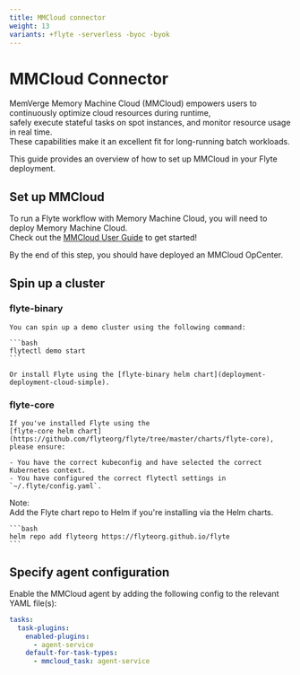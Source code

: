 ```yaml
---
title: MMCloud connector
weight: 13
variants: +flyte -serverless -byoc -byok
---
```


# MMCloud Connector

MemVerge Memory Machine Cloud (MMCloud) empowers users to continuously optimize cloud resources during runtime,  
safely execute stateful tasks on spot instances, and monitor resource usage in real time.  
These capabilities make it an excellent fit for long-running batch workloads.  

This guide provides an overview of how to set up MMCloud in your Flyte deployment.  

## Set up MMCloud

To run a Flyte workflow with Memory Machine Cloud, you will need to deploy Memory Machine Cloud.  
Check out the [MMCloud User Guide](https://docs.memverge.com/mmce/current/userguide/olh/index.html) to get started!  

By the end of this step, you should have deployed an MMCloud OpCenter.  

## Spin up a cluster

### flyte-binary

    You can spin up a demo cluster using the following command:

    ```bash
    flytectl demo start
    ```

    Or install Flyte using the [flyte-binary helm chart](deployment-deployment-cloud-simple).  

### flyte-core 

    If you've installed Flyte using the  
    [flyte-core helm chart](https://github.com/flyteorg/flyte/tree/master/charts/flyte-core), please ensure:

    - You have the correct kubeconfig and have selected the correct Kubernetes context.
    - You have configured the correct flytectl settings in `~/.flyte/config.yaml`.  

Note:  
    Add the Flyte chart repo to Helm if you're installing via the Helm charts.  

    ```bash
    helm repo add flyteorg https://flyteorg.github.io/flyte
    ```

## Specify agent configuration

Enable the MMCloud agent by adding the following config to the relevant YAML file(s):  

```yaml
tasks:
  task-plugins:
    enabled-plugins:
      - agent-service
    default-for-task-types:
      - mmcloud_task: agent-service
```
